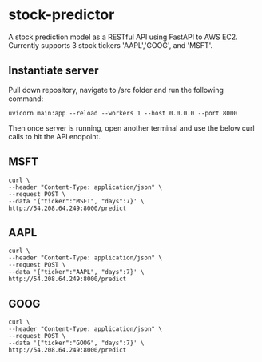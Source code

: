 # stock-predictor
A stock prediction model as a RESTful API using FastAPI to AWS EC2.
Currently supports 3 stock tickers 'AAPL','GOOG', and 'MSFT'.

## Instantiate server
Pull down repository, navigate to /src folder and run the following command:

``` 
uvicorn main:app --reload --workers 1 --host 0.0.0.0 --port 8000
```

Then once server is running, open another terminal and use the below curl calls to hit the API endpoint.

## MSFT

```
curl \
--header "Content-Type: application/json" \
--request POST \
--data '{"ticker":"MSFT", "days":7}' \
http://54.208.64.249:8000/predict
```

## AAPL

```
curl \
--header "Content-Type: application/json" \
--request POST \
--data '{"ticker":"AAPL", "days":7}' \
http://54.208.64.249:8000/predict
```

## GOOG

```
curl \
--header "Content-Type: application/json" \
--request POST \
--data '{"ticker":"GOOG", "days":7}' \
http://54.208.64.249:8000/predict
```


